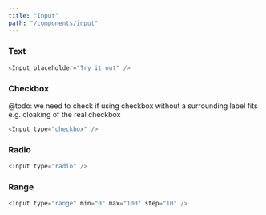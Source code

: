 ```yaml
---
title: "Input"
path: "/components/input"
---
```


### Text
```js
<Input placeholder="Try it out" />
```

### Checkbox
@todo: we need to check if using checkbox without a surrounding label fits e.g. cloaking of the real checkbox
```js
<Input type="checkbox" />
```

### Radio
```js
<Input type="radio" />
```

### Range
```js
<Input type="range" min="0" max="100" step="10" />
```
